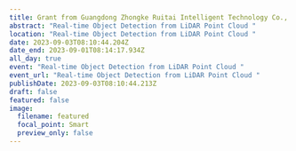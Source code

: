 ```yaml
---
title: Grant from Guangdong Zhongke Ruitai Intelligent Technology Co., Ltd
abstract: "Real-time Object Detection from LiDAR Point Cloud "
location: "Real-time Object Detection from LiDAR Point Cloud "
date: 2023-09-03T08:10:44.204Z
date_end: 2023-09-01T08:14:17.934Z
all_day: true
event: "Real-time Object Detection from LiDAR Point Cloud "
event_url: "Real-time Object Detection from LiDAR Point Cloud "
publishDate: 2023-09-03T08:10:44.213Z
draft: false
featured: false
image:
  filename: featured
  focal_point: Smart
  preview_only: false
---
```

